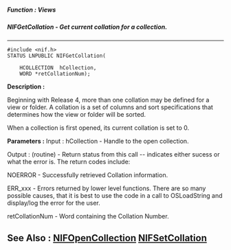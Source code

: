 ##### Function : Views
##### NIFGetCollation - Get current collation for a collection.
---
```
#include <nif.h>
STATUS LNPUBLIC NIFGetCollation(

	HCOLLECTION  hCollection,
	WORD *retCollationNum);
```
**Description :**

Beginning with Release 4, more than one collation may be defined for a view or 
folder.  A collation is a set of columns and sort specifications that 
determines how the view or folder will be sorted.  

When a collection is first opened, its current collation is set to 0.

**Parameters :**
Input :
hCollection  -  Handle to the open collection.

Output :
(routine)  -  Return status from this call -- indicates either sucess or what the error is. The return codes include:

NOERROR - Successfully retrieved Collation information.

ERR_xxx - Errors returned by lower level functions.  There are so many possible causes, that it is best to use the code in a call to OSLoadString and display/log the error for the user. 


retCollationNum  -  Word containing the Collation Number.


**See Also :**
[NIFOpenCollection](/reference/Func/NIFOpenCollection)
[NIFSetCollation](/reference/Func/NIFSetCollation)
---
